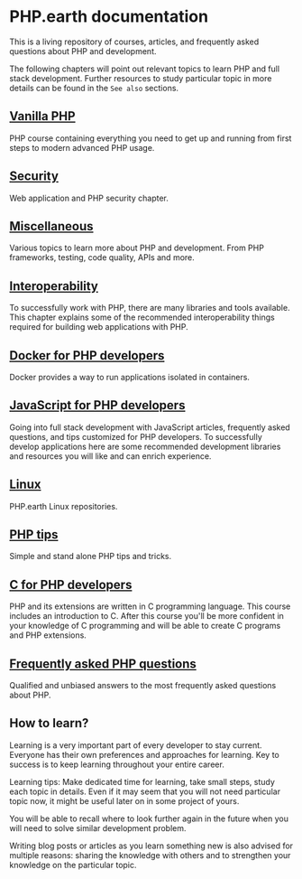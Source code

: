 # PHP.earth documentation

This is a living repository of courses, articles, and frequently asked questions
about PHP and development.

The following chapters will point out relevant topics to learn PHP and full stack
development. Further resources to study particular topic in more details can be
found in the `See also` sections.

## [Vanilla PHP](/php)

PHP course containing everything you need to get up and running from first steps
to modern advanced PHP usage.

## [Security](/security)

Web application and PHP security chapter.

## [Miscellaneous](/misc)

Various topics to learn more about PHP and development. From PHP frameworks,
testing, code quality, APIs and more.

## [Interoperability](/interop)

To successfully work with PHP, there are many libraries and tools available.
This chapter explains some of the recommended interoperability things required
for building web applications with PHP.

## [Docker for PHP developers](/docker)

Docker provides a way to run applications isolated in containers.

## [JavaScript for PHP developers](/js)

Going into full stack development with JavaScript articles, frequently asked
questions, and tips customized for PHP developers. To successfully develop
applications here are some recommended development libraries and resources you
will like and can enrich experience.

## [Linux](/linux)

PHP.earth Linux repositories.

## [PHP tips](/tips)

Simple and stand alone PHP tips and tricks.

## [C for PHP developers](/c)

PHP and its extensions are written in C programming language. This course
includes an introduction to C. After this course you'll be more confident in
your knowledge of C programming and will be able to create C programs and PHP
extensions.

## [Frequently asked PHP questions](/faq)

Qualified and unbiased answers to the most frequently asked questions about PHP.

## How to learn?

Learning is a very important part of every developer to stay current. Everyone
has their own preferences and approaches for learning. Key to success is to keep
learning throughout your entire career.

Learning tips: Make dedicated time for learning, take small steps, study each
topic in details. Even if it may seem that you will not need particular topic
now, it might be useful later on in some project of yours.

You will be able to recall where to look further again in the future when you
will need to solve similar development problem.

Writing blog posts or articles as you learn something new is also advised for
multiple reasons: sharing the knowledge with others and to strengthen your
knowledge on the particular topic.
